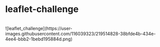 # leaflet-challenge

<br>
![leaflet_challenge](https://user-images.githubusercontent.com/116039323/219514828-38bfde4b-434e-4ee4-bbb2-1bebd195884d.png)
